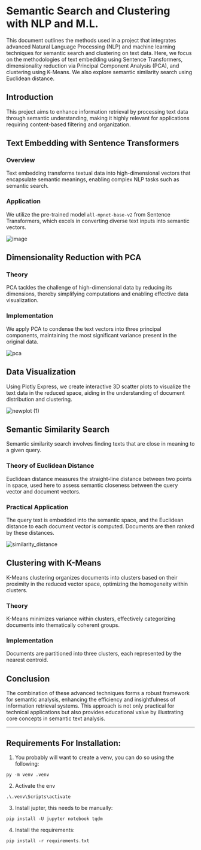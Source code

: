# Semantic Search and Clustering with NLP and M.L.

This document outlines the methods used in a project that integrates advanced Natural Language Processing (NLP) and machine learning techniques for semantic search and clustering on text data. Here, we focus on the methodologies of text embedding using Sentence Transformers, dimensionality reduction via Principal Component Analysis (PCA), and clustering using K-Means. We also explore semantic similarity search using Euclidean distance.

## Introduction

This project aims to enhance information retrieval by processing text data through semantic understanding, making it highly relevant for applications requiring content-based filtering and organization.

## Text Embedding with Sentence Transformers

### Overview
Text embedding transforms textual data into high-dimensional vectors that encapsulate semantic meanings, enabling complex NLP tasks such as semantic search.

### Application
We utilize the pre-trained model `all-mpnet-base-v2` from Sentence Transformers, which excels in converting diverse text inputs into semantic vectors.

![image](https://github.com/letalboy/PDF2Vector/assets/63066865/309f5627-a576-49b2-b6c2-9582a9405040)

## Dimensionality Reduction with PCA

### Theory
PCA tackles the challenge of high-dimensional data by reducing its dimensions, thereby simplifying computations and enabling effective data visualization.

### Implementation
We apply PCA to condense the text vectors into three principal components, maintaining the most significant variance present in the original data.

![pca](https://github.com/letalboy/PDF2Vector/assets/63066865/718315dc-03e7-4410-930e-11f78f11069f)

## Data Visualization

Using Plotly Express, we create interactive 3D scatter plots to visualize the text data in the reduced space, aiding in the understanding of document distribution and clustering.

![newplot (1)](https://github.com/letalboy/PDF2Vector/assets/63066865/79cdc017-44a4-475a-93d3-faca91744b79)

## Semantic Similarity Search

Semantic similarity search involves finding texts that are close in meaning to a given query.

### Theory of Euclidean Distance

Euclidean distance measures the straight-line distance between two points in space, used here to assess semantic closeness between the query vector and document vectors.

### Practical Application

The query text is embedded into the semantic space, and the Euclidean distance to each document vector is computed. Documents are then ranked by these distances.

![similarity_distance](https://github.com/letalboy/PDF2Vector/assets/63066865/7635aa54-742d-4b9b-b827-a40e13d20c88)

## Clustering with K-Means

K-Means clustering organizes documents into clusters based on their proximity in the reduced vector space, optimizing the homogeneity within clusters.

### Theory
K-Means minimizes variance within clusters, effectively categorizing documents into thematically coherent groups.

### Implementation
Documents are partitioned into three clusters, each represented by the nearest centroid.

## Conclusion

The combination of these advanced techniques forms a robust framework for semantic analysis, enhancing the efficiency and insightfulness of information retrieval systems. This approach is not only practical for technical applications but also provides educational value by illustrating core concepts in semantic text analysis.

---

## Requirements For Installation:

1. You probably will want to create a venv, you can do so using the following:

```shell
py -m venv .venv
```

2. Activate the env

```shell
.\.venv\Scripts\activate
```

3. Install jupter, this needs to be manually:

```shell
pip install -U jupyter notebook tqdm
```

4. Install the requirements:

```shell
pip install -r requirements.txt
```


